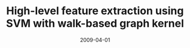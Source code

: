 ---
title: "High-level feature extraction using SVM with walk-based graph kernel"
collection: publications
permalink: /publications/2009-04-01-High-level-feature-extraction-using-SVM-with-walk-based-graph-kernel
date: 2009-04-01
paperurl: 'https://doi.org/10.1109/ICASSP.2009.4959785'
citation: 'J.-P. Vert, T.&nbsp;Matsui, Shin&apos;ichi Satoh, &amp; Y.&nbsp;Uchiyama.
High-level feature extraction using <span class="bibtex-protected">SVM</span> with walk-based graph kernel.
In <em>Proceedings of the IEEE International Conference on Acoustic, Speech and Signal Processing (ICASSP 2009)</em>, 1121&ndash;1124. 2009.'
---